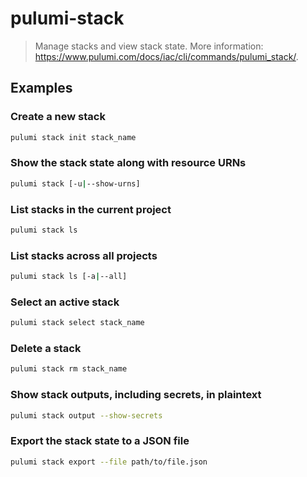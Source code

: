 # pulumi-stack

> Manage stacks and view stack state. More information: <https://www.pulumi.com/docs/iac/cli/commands/pulumi_stack/>.

## Examples

### Create a new stack

```bash
pulumi stack init stack_name
```

### Show the stack state along with resource URNs

```bash
pulumi stack [-u|--show-urns]
```

### List stacks in the current project

```bash
pulumi stack ls
```

### List stacks across all projects

```bash
pulumi stack ls [-a|--all]
```

### Select an active stack

```bash
pulumi stack select stack_name
```

### Delete a stack

```bash
pulumi stack rm stack_name
```

### Show stack outputs, including secrets, in plaintext

```bash
pulumi stack output --show-secrets
```

### Export the stack state to a JSON file

```bash
pulumi stack export --file path/to/file.json
```
